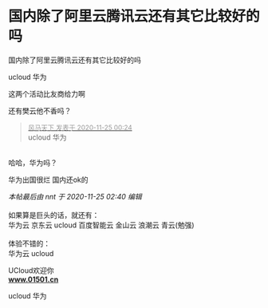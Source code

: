# 国内除了阿里云腾讯云还有其它比较好的吗


国内除了阿里云腾讯云还有其它比较好的吗

ucloud 华为 

这两个活动比友商给力啊

还有樊云他不香吗？

<div class="quote"><blockquote><font size="2"><a href="https://www.hostloc.com/forum.php?mod=redirect&amp;goto=findpost&amp;pid=9512115&amp;ptid=771005" target="_blank"><font color="#999999">风马天下 发表于 2020-11-25 00:24</font></a></font><br />
ucloud 华为</blockquote></div><br />
哈哈，华为吗？

华为出国很烂 国内还ok的

<i class="pstatus"> 本帖最后由 nnt 于 2020-11-25 02:40 编辑 </i><br />
<br />
如果算是巨头的话，就还有：<br />
华为云 京东云 ucloud 百度智能云 金山云 浪潮云 青云(勉强)<br />
<br />
体验不错的：<br />
华为云 ucloud<img id="aimg_ZsHXH" onclick="zoom(this, this.src, 0, 0, 0)" class="zoom" src="https://cdn.jsdelivr.net/gh/hishis/forum-master/public/images/patch.gif" onmouseover="img_onmouseoverfunc(this)" onload="thumbImg(this)" border="0" alt="" />

UCloud欢迎你<br />
<a href="http://www.01501.cn" target="_blank"><strong>www.01501.cn</strong></a>

ucloud 华为
